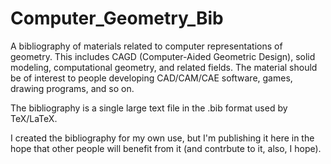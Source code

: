 # Computer_Geometry_Bib
A bibliography of materials related to computer representations of geometry. This includes CAGD (Computer-Aided Geometric Design), solid modeling, computational geometry, and related fields. The material should be of interest to people developing CAD/CAM/CAE software, games, drawing programs, and so on. 

The bibliography is a single large text file in the .bib format used by TeX/LaTeX. 

I created the bibliography for my own use, but I'm publishing it here in the hope that other people will benefit from it (and contrbute to it, also, I hope).
